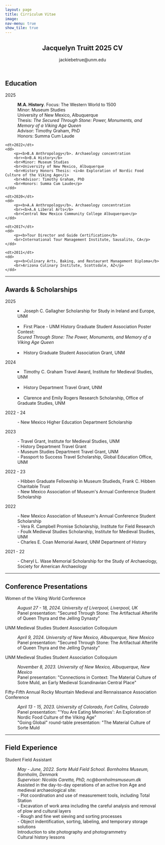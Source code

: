 ```yaml
---
layout: page
title: Cirriculum Vitae
image: 
nav-menu: true
show_tile: true
---
```


<!-- Main -->
<div id="main" class="alt">

<!-- One -->
<section id="one">
	<div class="inner">
		<header class="major">
			<h1>Jacquelyn Truitt 2025 CV</h1>
			jackiebetrue@unm.edu
		</header>

<!-- Content -->
<h2 id="content">Education</h2>
<!-- Break -->


<dl>
	<dt>2025</dt>
	<dd>
		<p><b>M.A. History</b>. Focus: The Western World to 1500
		<br>Minor: Museum Studies
		<br>University of New Mexico, Albuquerque
		<br>Thesis: <i>The Secured Through Stone: Power, Monuments, and Memory of a Viking Age Queen</i>
		<br>Advisor: Timothy Graham, PhD
		<br>Honors: Summa Cum Laude</p>
	</dd>

 	<dt>2022</dt>
	<dd>
		<p><b>B.A Anthropology</b>. Archaeology concentration
		<br><b>B.A History</b>
		<br>Minor: Museum Studies
		<br>University of New Mexico, Albuquerque
		<br>History Honors Thesis: <i>An Exploration of Nordic Food Culture of the Viking Age</i>
		<br>Advisor: Timothy Graham, PhD
		<br>Honors: Summa Cum Laude</p>
	</dd>
 
 	<dt>2020</dt>
	<dd>
		<p><b>A.A Anthropology</b>. Archaeology concentration
		<br><b>A.A Liberal Arts</b>
		<br>Central New Mexico Community College Albuquerque</p>
	</dd>

 	<dt>2017</dt>
	<dd>
		<p><b>Tour Director and Guide Certification</b>
		<br>International Tour Management Institute, Sausalito, CA</p>
	</dd>

 	<dt>2011</dt>
	<dd>
		<p><b>Culinary Arts, Baking, and Restaurant Management Diploma</b>
		<br>Arizona Culinary Institute, Scottsdale, AZ</p>
	</dd>



-----



 <h2 id="content">Awards & Scholarships</h2>
<!-- Break -->


<dl>
	<dt>2025</dt>
	<dd>
		<p> <li>Joseph C. Gallagher Scholarship for Study in Ireland and Europe, UNM</li>
		<br> <li>First Place - UNM History Graduate Student Association Poster Contest: 
		<br><i> Scured Through Stone: The Power, Monuments, and Memory of a Viking Age Queen</i></li>
		<br> <li>History Graduate Student Association Grant, UNM</li></p>
	</dd>

 <dt>2024</dt>
	<dd>
		<p> <li>Timothy C. Graham Travel Award, Institute for Medieval Studies, UNM</li>
		<br> <li>History Department Travel Grant, UNM</li>
		<br> <li>Clarence and Emily Rogers Research Scholarship, Office of Graduate Studies, UNM</li></p>
	</dd>

  <dt>2022 - 24</dt>
	<dd>
		<p> - New Mexico Higher Education Department Scholarship</p>
	</dd>

  <dt>2023</dt>
	<dd>
		<p> - Travel Grant, Institute for Medieval Studies, UNM
		<br> - History Department Travel Grant
		<br> - Museum Studies Department Travel Grant, UNM
		<br> - Passport to Success Travel Scholarship, Global Education Office, UNM</p>
	</dd>

 <dt>2022 - 23</dt>
	<dd>
		<p> - Hibben Graduate Fellowship in Museum Studieds, Frank C. Hibben Charitable Trust
		<br> - New Mexico Association of Museum's Annual Conference Student Scholarship</p>
	</dd>

 <dt>2022</dt>
	<dd>
		<p> - New Mexico Association of Museum's Annual Conference Student Scholarship
		<br> - Vera R. Campbell Promise Scholarship, Institute for Field Research
		<br> - Foulk Medieval Studies Scholarship, Institute for Medieval Studies, UNM
		<br> - Charles E. Coan Memorial Award, UNM Department of History</p>
	</dd>

 <dt>2021 - 22</dt>
	<dd>
		<p> - Cheryl L. Wase Memorial Scholarship for the Study of Archaeology, Society for American Archaeology</p>
	</dd>
 </dl>



-----



 <h2 id="content">Conference Presentations</h2>
<!-- Break -->


<dl>
	<dt>Women of the Viking World Conference</dt>
	<dd>
		<p> <i>August 27 - 18, 2024. University of Liverpool, Liverpool, UK</i>
		<br> Panel presentation: "Secured Through Stone: The Artifactual Afterlife of Queen Thyra and the Jelling Dynasty"</p>
	</dd>

 <dt>UNM Medieval Studies Student Association Colloquium</dt>
	<dd>
		<p> <i>April 9, 2024. University of New Mexico, Albuquerque, New Mexico</i>
		<br> Panel presentation: "Secured Through Stone: The Artifactual Afterlife of Queen Thyra and the Jelling Dynasty"</p>
	</dd>

 <dt>UNM Medieval Studies Student Association Colloquium</dt>
	<dd>
		<p> <i>November 8, 2023. University of New Mexico, Albuquerque, New Mexico</i>
		<br> Panel presentation: "Connections in Context: The Material Culture of Sotre Muld, an Early Medieval Scandinavian Central Place"</p>
	</dd>

  <dt>Fifty-Fifth Annual Rocky Mountain Medieval and Rennaissance Association Conference</dt>
	<dd>
		<p> <i>April 13 - 15, 2023. University of Colorado, Fort Collins, Colorado</i>
		<br> Panel presentation: "'You Are Eating Memories': An Exploration of Nordic Food Culture of the Viking Age"
		<br> "Going Global" round-table presentation: "The Material Culture of Sorte Muld</p>
	</dd>



 -----

 

  <h2 id="content">Field Experience</h2>
<!-- Break -->


<dl>
	<dt>Student Field Assistant</dt>
	<dd>
		<p> <i>May - June, 2022. Sorte Muld Field School. Bornholms Museum, Bornholm, Denmark
		<br> Supervisor: Nicolás Caretta, PhD, nc@bornholmsmuseum.dk</i>
		<br> Assisted in the day-to-day operations of an active Iron Age and medieval archaeological site:
		<br> - Plot coordination and use of measurement tools, including Total Station
		<br> - Excavation of work area including the careful analysis and removal of plow and cultural layers
		<br> - Rough and fine wet sieving and sorting processes
		<br> - Object indentification, sorting, labeling, and temporary storage solutions
		<br> Introduction to site photography and photogrammetry
		<br> Cultural history lessons</p>
	</dd>

 



